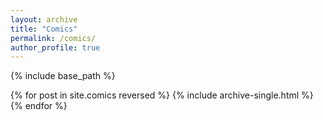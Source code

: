 ```yaml
---
layout: archive
title: "Comics"
permalink: /comics/
author_profile: true
---
```




{% include base_path %}

{% for post in site.comics reversed %}
  {% include archive-single.html %}
{% endfor %}

